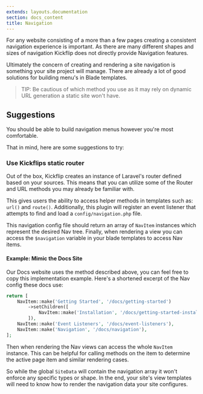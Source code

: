 ```yaml
---
extends: layouts.documentation
section: docs_content
title: Navigation
---
```


For any website consisting of a more than a few pages creating a consistent navigation experience is important.
As there are many different shapes and sizes of navigation Kickflip does not directly provide Navigation features.

Ultimately the concern of creating and rendering a site navigation is something your site project will manage.
There are already a lot of good solutions for building menu's in Blade templates.

> TIP: Be cautious of which method you use as it may rely on dynamic URL generation a static site won't have.

## Suggestions

You should be able to build navigation menus however you're most comfortable.

That in mind, here are some suggestions to try:

### Use Kickflips static router
Out of the box, Kickflip creates an instance of Laravel's router defined based on your sources.
This means that you can utilize some of the Router and URL methods you may already be familiar with.

This gives users the ability to access helper methods in templates such as: `url()` and `route()`.
Additionally, this plugin will register an event listener that attempts to find and load a `config/navigation.php` file.

This navigation config file should return an array of `NavItem` instances which represent the desired Nav tree.
Finally, when rendering a view you can access the `$navigation` variable in your blade templates to access Nav items.

#### Example: Mimic the Docs Site
Our Docs website uses the method described above, you can feel free to copy this implementation example.
Here's a shortened excerpt of the Nav config these docs use:
```php
return [
    NavItem::make('Getting Started', '/docs/getting-started')
        ->setChildren([
            NavItem::make('Installation', '/docs/getting-started-install'),
        ]),
    NavItem::make('Event Listeners', '/docs/event-listeners'),
    NavItem::make('Navigation', '/docs/navigation'),
];
```

Then when rendering the Nav views can access the whole `NavItem` instance.
This can be helpful for calling methods on the item to determine the active page item and similar rendering cases.

So while the global `SiteData` will contain the navigation array it won't enforce any specific types or shape.
In the end, your site's view templates will need to know how to render the navigation data your site configures.
